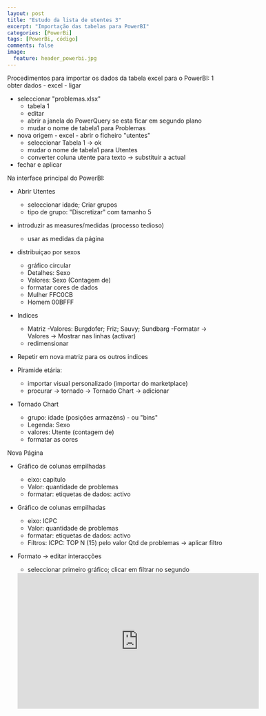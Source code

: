 ```yaml
---
layout: post
title: "Estudo da lista de utentes 3"
excerpt: "Importação das tabelas para PowerBI"
categories: [PowerBi]
tags: [PowerBi, código]
comments: false
image:
  feature: header_powerbi.jpg
---
```

Procedimentos para importar os dados da tabela excel para o PowerBI:
1 obter dados - excel - ligar
* seleccionar "problemas.xlsx"
  - tabela 1
  - editar
  - abrir a janela do PowerQuery se esta ficar em segundo plano
  - mudar o nome de tabela1 para Problemas
* nova origem - excel - abrir o ficheiro "utentes"
  - seleccionar Tabela 1 -> ok
  - mudar o nome de tabela1 para Utentes
  - converter coluna utente para texto -> substituir a actual
* fechar e aplicar

Na interface principal do PowerBI:
* Abrir Utentes
  * seleccionar idade; Criar grupos
  - tipo de grupo: "Discretizar" com tamanho 5

* introduzir as measures/medidas (processo tedioso)
  * usar as medidas da página

* distribuiçao por sexos
  - gráfico circular
  - Detalhes: Sexo
  - Valores: Sexo (Contagem de)
  - formatar cores de dados
  - Mulher FFC0CB
  - Homem 00BFFF

* Indices
  - Matriz
  -Valores: Burgdofer; Friz; Sauvy; Sundbarg
  -Formatar -> Valores -> Mostrar nas linhas (activar)
  - redimensionar

* Repetir em nova matriz para os outros indices

* Piramide etária:
  - importar visual personalizado (importar do marketplace)
  - procurar -> tornado -> Tornado Chart -> adicionar

* Tornado Chart
  - grupo: idade (posições armazéns) - ou "bins"
  - Legenda: Sexo
  - valores: Utente (contagem de)
  - formatar as cores

Nova Página
* Gráfico de colunas empilhadas
  - eixo: capitulo
  - Valor: quantidade de problemas
  - formatar: etiquetas de dados: activo

* Gráfico de colunas empilhadas
  - eixo: ICPC
  - Valor: quantidade de problemas
  - formatar: etiquetas de dados: activo
  - Filtros: ICPC: TOP N (15) pelo valor Qtd de problemas -> aplicar filtro
* Formato -> editar interacções
  - seleccionar primeiro gráfico; clicar em filtrar no segundo
  
  
  <iframe width="560" height="315" align="center" src="https://www.youtube.com/embed/VB3YgkUr10E" frameborder="0" allow="autoplay; encrypted-media" allowfullscreen></iframe>
